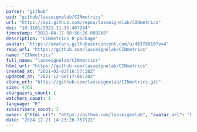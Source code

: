```yaml
---
parser: "github"
uid: "github/lasseignelab/CINmetrics"
url: "https://api.github.com/repos/lasseignelab/CINmetrics"
doi: "10.1101/2021.11.15.467294"
timestamp: "2022-04-17 00:56:20.089268"
description: "CINmetrics R package"
avatar: "https://avatars.githubusercontent.com/u/46378910?v=4"
repo_url: "https://github.com/lasseignelab/CINmetrics"
name: "CINmetrics"
full_name: "lasseignelab/CINmetrics"
html_url: "https://github.com/lasseignelab/CINmetrics"
created_at: "2021-02-02T16:57:38Z"
updated_at: "2021-12-06T17:06:20Z"
clone_url: "https://github.com/lasseignelab/CINmetrics.git"
size: 4761
stargazers_count: 1
watchers_count: 1
language: "R"
subscribers_count: 3
owner: {"html_url": "https://github.com/lasseignelab", "avatar_url": "https://avatars.githubusercontent.com/u/46378910?v=4", "login": "lasseignelab", "type": "Organization"}
date: "2024-12-21 14:23:26.757122"
---
```

